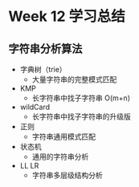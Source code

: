 # Week 12 学习总结
## 字符串分析算法
- 字典树（trie）
    - 大量字符串的完整模式匹配
- KMP
    - 长字符串中找子字符串 O(m+n)
- wildCard
    - 长字符串中找子字符串的升级版
- 正则
    - 字符串通用模式匹配
- 状态机
    - 通用的字符串分析
- LL LR
    - 字符串多层级结构分析
